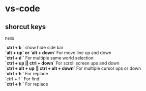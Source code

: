 # vs-code
## shorcut keys
<p style="font-size: 13px"> hello</p> <b> `ctrl + b ` </b> show hide side bar  <br>
<b> `alt + up`  or  `alt + down` </b>  For move line up and down <br>
<b> `ctrl + d `</b> For multiple same world selection  <br>
<b>`ctrl + up || ctrl + down` </b> For scroll screen ups and down  <br>
<b> `ctrl + alt + up || ctrl + alt + down` </b> For multiple cursor ups or down  <br>  
<b> `ctrl + h ` </b> For replace <br>
</b>`ctrl + f ` </b> For find  <br>
 <b>`ctrl + h ` </b> For replace <br>
